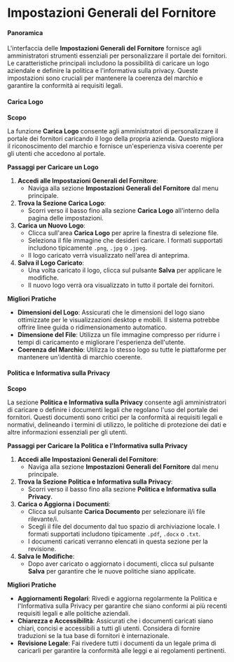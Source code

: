 # Impostazioni Generali del Fornitore

#### Panoramica

L'interfaccia delle **Impostazioni Generali del Fornitore** fornisce agli amministratori strumenti essenziali per personalizzare il portale dei fornitori. Le caratteristiche principali includono la possibilità di caricare un logo aziendale e definire la politica e l'informativa sulla privacy. Queste impostazioni sono cruciali per mantenere la coerenza del marchio e garantire la conformità ai requisiti legali.

#### Carica Logo

**Scopo**

La funzione **Carica Logo** consente agli amministratori di personalizzare il portale dei fornitori caricando il logo della propria azienda. Questo migliora il riconoscimento del marchio e fornisce un'esperienza visiva coerente per gli utenti che accedono al portale.

**Passaggi per Caricare un Logo**

1. **Accedi alle Impostazioni Generali del Fornitore**:
   * Naviga alla sezione **Impostazioni Generali del Fornitore** dal menu principale.
2. **Trova la Sezione Carica Logo**:
   * Scorri verso il basso fino alla sezione **Carica Logo** all'interno della pagina delle impostazioni.
3. **Carica un Nuovo Logo**:
   * Clicca sull'area **Carica Logo** per aprire la finestra di selezione file.
   * Seleziona il file immagine che desideri caricare. I formati supportati includono tipicamente `.png`, `.jpg` o `.jpeg`.
   * Il logo caricato verrà visualizzato nell'area di anteprima.
4. **Salva il Logo Caricato**:
   * Una volta caricato il logo, clicca sul pulsante **Salva** per applicare le modifiche.
   * Il nuovo logo verrà ora visualizzato in tutto il portale dei fornitori.

**Migliori Pratiche**

* **Dimensioni del Logo**: Assicurati che le dimensioni del logo siano ottimizzate per le visualizzazioni desktop e mobili. Il sistema potrebbe offrire linee guida o ridimensionamento automatico.
* **Dimensione del File**: Utilizza un file immagine compresso per ridurre i tempi di caricamento e migliorare l'esperienza dell'utente.
* **Coerenza del Marchio**: Utilizza lo stesso logo su tutte le piattaforme per mantenere un'identità di marchio coerente.

#### Politica e Informativa sulla Privacy

**Scopo**

La sezione **Politica e Informativa sulla Privacy** consente agli amministratori di caricare o definire i documenti legali che regolano l'uso del portale dei fornitori. Questi documenti sono critici per la conformità ai requisiti legali e normativi, delineando i termini di utilizzo, le politiche di protezione dei dati e altre informazioni essenziali per gli utenti.

**Passaggi per Caricare la Politica e l'Informativa sulla Privacy**

1. **Accedi alle Impostazioni Generali del Fornitore**:
   * Naviga alla sezione **Impostazioni Generali del Fornitore** dal menu principale.
2. **Trova la Sezione Politica e Informativa sulla Privacy**:
   * Scorri verso il basso fino alla sezione **Politica e Informativa sulla Privacy**.
3. **Carica o Aggiorna i Documenti**:
   * Clicca sul pulsante **Carica Documento** per selezionare il/i file rilevante/i.
   * Scegli il file del documento dal tuo spazio di archiviazione locale. I formati supportati includono tipicamente `.pdf`, `.docx` o `.txt`.
   * I documenti caricati verranno elencati in questa sezione per la revisione.
4. **Salva le Modifiche**:
   * Dopo aver caricato o aggiornato i documenti, clicca sul pulsante **Salva** per garantire che le nuove politiche siano applicate.

**Migliori Pratiche**

* **Aggiornamenti Regolari**: Rivedi e aggiorna regolarmente la Politica e l'Informativa sulla Privacy per garantire che siano conformi ai più recenti requisiti legali e alle politiche aziendali.
* **Chiarezza e Accessibilità**: Assicurati che i documenti caricati siano chiari, concisi e accessibili a tutti gli utenti. Considera di fornire traduzioni se la tua base di fornitori è internazionale.
* **Revisione Legale**: Fai rivedere tutti i documenti da un legale prima di caricarli per garantire la conformità alle leggi e ai regolamenti pertinenti.
